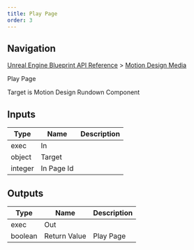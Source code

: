 ```yaml
---
title: Play Page
order: 3
---
```

## Navigation

[Unreal Engine Blueprint API Reference](https://dev.epicgames.com/documentation/en-us/unreal-engine/BlueprintAPI) > [Motion Design Media](https://dev.epicgames.com/documentation/en-us/unreal-engine/BlueprintAPI/MotionDesignMedia)

Play Page

Target is Motion Design Rundown Component

## Inputs

| Type | Name | Description |
| --- | --- | --- |
| exec | In |  |
| object | Target |  |
| integer | In Page Id |  |

## Outputs

| Type | Name | Description |
| --- | --- | --- |
| exec | Out |  |
| boolean | Return Value | Play Page |
